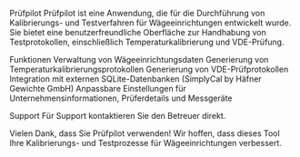 Prüfpilot
Prüfpilot ist eine Anwendung, die für die Durchführung von Kalibrierungs- und Testverfahren für Wägeeinrichtungen entwickelt wurde. 
Sie bietet eine benutzerfreundliche Oberfläche zur Handhabung von Testprotokollen, einschließlich Temperaturkalibrierung und VDE-Prüfung.


Funktionen
Verwaltung von Wägeeinrichtungsdaten
Generierung von Temperaturkalibrierungsprotokollen
Generierung von VDE-Prüfprotokollen
Integration mit externen SQLite-Datenbanken (SimplyCal by Häfner Gewichte GmbH)
Anpassbare Einstellungen für Unternehmensinformationen, Prüferdetails und Messgeräte


Support
Für Support kontaktieren Sie den Betreuer direkt.


Vielen Dank, dass Sie Prüfpilot verwenden! Wir hoffen, dass dieses Tool Ihre Kalibrierungs- und Testprozesse für Wägeeinrichtungen verbessert.
